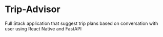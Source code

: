 # Trip-Advisor
Full Stack application that suggest trip plans based on conversation with user using React Native and FastAPI
